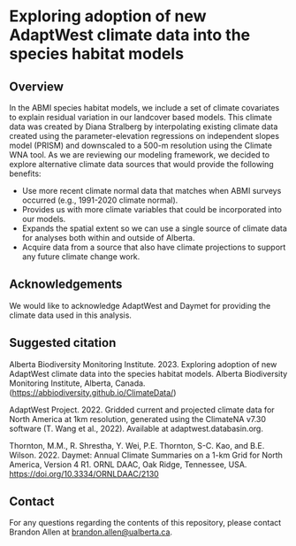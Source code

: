 # Exploring adoption of new AdaptWest climate data into the species habitat models

## Overview 

In the ABMI species habitat models, we include a set of climate covariates to explain residual variation in our landcover based models. This climate data was created by Diana Stralberg by interpolating existing climate data created using the parameter-elevation regressions on independent slopes model (PRISM) and downscaled to a 500-m resolution using the Climate WNA tool. As we are reviewing our modeling framework, we decided to explore alternative climate data sources that would provide the following benefits:

- Use more recent climate normal data that matches when ABMI surveys occurred (e.g., 1991-2020 climate normal).
- Provides us with more climate variables that could be incorporated into our models.
- Expands the spatial extent so we can use a single source of climate data for analyses both within and outside of Alberta.
- Acquire data from a source that also have climate projections to support any future climate change work.

## Acknowledgements
We would like to acknowledge AdaptWest and Daymet for providing the climate data used in this analysis.

## Suggested citation

Alberta Biodiversity Monitoring Institute. 2023. Exploring adoption of new AdaptWest climate data into the species habitat models. Alberta Biodiversity Monitoring Institute, Alberta, Canada. (https://abbiodiversity.github.io/ClimateData/) 

AdaptWest Project. 2022. Gridded current and projected climate data for North America at 1km resolution, generated using the ClimateNA v7.30 software (T. Wang et al., 2022). Available at adaptwest.databasin.org.

Thornton, M.M., R. Shrestha, Y. Wei, P.E. Thornton, S-C. Kao, and B.E. Wilson. 2022. Daymet: Annual Climate Summaries on a 1-km Grid for North America, Version 4 R1. ORNL DAAC, Oak Ridge, Tennessee, USA. https://doi.org/10.3334/ORNLDAAC/2130

## Contact

For any questions regarding the contents of this repository, please contact Brandon Allen at brandon.allen@ualberta.ca.
